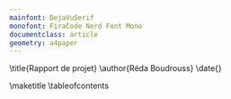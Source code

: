 ```yaml
---
mainfont: DejaVuSerif
monofont: FiraCode Nerd Font Mono
documentclass: article
geometry: a4paper
---
```


\title{Rapport de projet}
\author{Réda Boudrouss}
\date{}

\maketitle
\tableofcontents
$%\pagebreak$